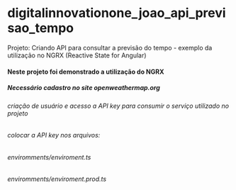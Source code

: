 # digitalinnovationone_joao_api_previsao_tempo
Projeto: Criando API para consultar a previsão do tempo - exemplo da utilização no NGRX (Reactive State for Angular)

#### Neste projeto foi demonstrado a utilização do NGRX 

##### Necessário cadastro no site openweathermap.org
###### criação de usuário e acesso a API key para consumir o serviço utilizado no projeto
###### colocar a API key nos arquivos:
###### enviromments/enviroment.ts
###### enviromments/enviroment.prod.ts




